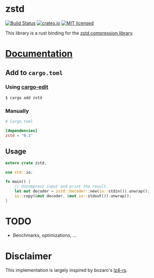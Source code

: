 # zstd

[![Build Status](https://travis-ci.org/Gyscos/zstd-rs.svg?branch=master)](https://travis-ci.org/Gyscos/zstd-rs)
[![crates.io](http://meritbadge.herokuapp.com/zstd)](https://crates.io/crates/zstd)
[![MIT licensed](https://img.shields.io/badge/license-MIT-blue.svg)](./LICENSE)

This library is a rust binding for the [zstd compression library][zstd].

# [Documentation][doc]

## Add to `cargo.toml`

### Using [cargo-edit][cargo-edit]

```bash
$ cargo add zstd
```

### Manually

```toml
# Cargo.toml

[dependencies]
zstd = "0.1"
```

## Usage

```rust
extern crate zstd;

use std::io;

fn main() {
	// Uncompress input and print the result.
	let mut decoder = zstd::Decoder::new(io::stdin()).unwrap();
	io::copy(&mut decoder, &mut io::stdout()).unwrap();
}
```

# TODO

* Benchmarks, optimizations, ...

# Disclaimer

This implementation is largely inspired by bozaro's [lz4-rs][lz4].

[zstd]: https://github.com/Cyan4973/zstd
[lz4]: https://github.com/bozaro/lz4-rs
[cargo-edit]: https://github.com/killercup/cargo-edit#cargo-add
[doc]: https://gyscos.github.io/zstd-rs/zstd/index.html
